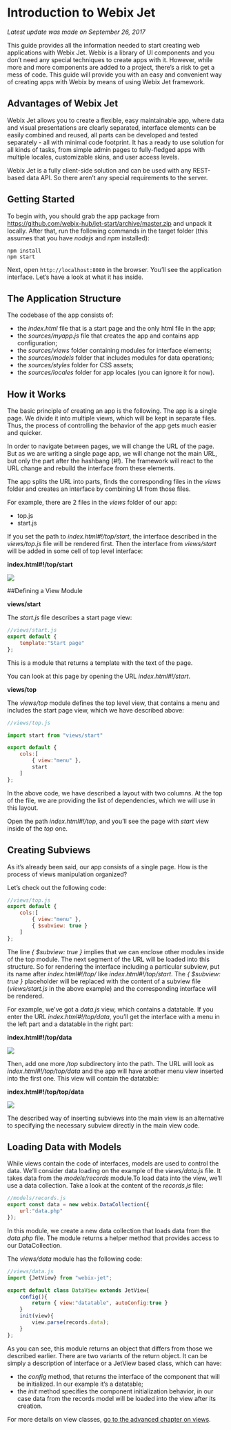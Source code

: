 Introduction to Webix Jet
=======

*Latest update was made on September 26, 2017*

This guide provides all the information needed to start creating web applications with Webix Jet. Webix is a library of UI components and you don’t need any special techniques to create apps with it. However, while more and more components are added to a project, there’s a risk to get a mess of code. This guide will provide you with an easy and convenient way of creating apps with Webix by means of using Webix Jet framework.

## Advantages of Webix Jet

Webix Jet allows you to create a flexible, easy maintainable app, where data and visual presentations are clearly separated, interface elements can be easily combined and reused, all parts can be developed and tested separately - all with minimal code footprint. It has a ready to use solution for all kinds of tasks, from simple admin pages to fully-fledged apps with multiple locales, customizable skins, and user access levels. 

Webix Jet is a fully client-side solution and can be used with any REST-based data API. So there aren’t any special requirements to the server.

## Getting Started

To begin with, you should grab the app package from https://github.com/webix-hub/jet-start/archive/master.zip and unpack it locally. After that, run the following commands in the target folder (this assumes that you have *nodejs* and *npm* installed):

```
npm install
npm start
```

Next, open ```http://localhost:8080``` in the browser. You’ll see the application interface. Let’s have a look at what it has inside.

## The Application Structure

The codebase of the app consists of:

- the *index.html* file that is a start page and the only html file in the app;
- the *sources/myapp.js* file that creates the app and contains app configuration;
- the *sources/views* folder containing modules for interface elements;
- the *sources/models* folder that includes modules for data operations;
- the *sources/styles* folder for CSS assets;
- the *sources/locales* folder for app locales (you can ignore it for now).

## How it Works

The basic principle of creating an app is the following. The app is a single page. We divide it into multiple views, which will be kept in separate files. Thus, the process of controlling the behavior of the app gets much easier and quicker.

In order to navigate between pages, we will change the URL of the page. But as we are writing a single page app, we will change not the main URL, but only the part after the hashbang (#!). The framework will react to the URL change and rebuild the interface from these elements.

The app splits the URL into parts, finds the corresponding files in the *views* folder and creates an interface by combining UI from those files.

For example, there are 2 files in the *views* folder of our app:

- top.js
- start.js

If you set the path to *index.html#!/top/start*, the interface described in the *views/top.js* file will be rendered first. Then the interface from *views/start* will be added in some cell of top level interface:

**index.html#!/top/start**

![](images/how_it_works.png)

##Defining a View Module

**views/start**

The *start.js* file describes a start page view:

```js
//views/start.js
export default {
	template:"Start page"
};
```

This is a module that returns a template with the text of the page.

You can look at this page by opening the URL *index.html#!/start*.

**views/top**

The *views/top* module defines the top level view, that contains a menu and includes the start page view, which we have described above:

```js
//views/top.js

import start from "views/start"

export default {
	cols:[
		{ view:"menu" },
		start
	]
};
```

In the above code, we have described a layout with two columns.
At the top of the file, we are providing the list of dependencies, which we will use in this layout.

Open the path *index.html#!/top*, and you’ll see the page with *start* view inside of the *top* one.

## Creating Subviews

As it’s already been said, our app consists of a single page. How is the process of views manipulation organized?

Let’s check out the following code:

```js
//views/top.js
export default {
	cols:[
		{ view:"menu" },
		{ $subview: true }
	]
};
```

The line *{ $subview: true }* implies that we can enclose other modules inside of the top module. The next segment of the URL will be loaded into this structure. So for rendering the interface including a particular subview, put its name after *index.html#!/top/* like *index.html#!/top/start*.
The *{ $subview: true }* placeholder will be replaced with the content of a subview file (*views/start.js* in the above example) and the corresponding interface will be rendered.

For example, we've got a *data.js* view, which contains a datatable. If you enter the URL *index.html#!/top/data*, you’ll get the interface with a menu in the left part and a datatable in the right part:

**index.html#!/top/data**

![](images/top_data.png)

Then, add one more */top* subdirectory into the path. The URL will look as *index.html#!/top/top/data* and the app will have another menu view inserted into the first one. This view will contain the datatable:

**index.html#!/top/top/data**

![](images/top_top_data.png)

The described way of inserting subviews into the main view is an alternative to specifying the necessary subview directly in the main view code.


## Loading Data with Models

While views contain the code of interfaces, models are used to control the data.
We’ll consider data loading on the example of the *views/data.js* file. It takes data from the *models/records* module.To load data into the view, we’ll use a data collection. Take a look at the content of the *records.js* file:

```js
//models/records.js
export const data = new webix.DataCollection({
	url:"data.php"
});
```

In this module, we create a new data collection that loads data from the *data.php* file. The module returns a helper method that provides access to our DataCollection.

The *views/data* module has the following code:

```js
//views/data.js
import {JetView} from "webix-jet";

export default class DataView extends JetView{
	config(){
		return { view:"datatable", autoConfig:true }
	}
	init(view){
		view.parse(records.data);
	}
};
```

As you can see, this module returns an object that differs from those we described earlier. There are two variants of the return object. It can be simply a description of interface or a JetView based class, which can have:

- the *config* method, that returns the interface of the component that will be initialized. In our example it’s a datatable;
- the *init* method specifies the component initialization behavior, in our case data from the records model will be loaded into the view after its creation. 

For more details on view classes, [go to the advanced chapter on views](details/views.md).

